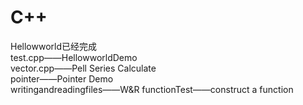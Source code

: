 # C++
Hellowworld已经完成  
test.cpp——HellowworldDemo  
vector.cpp——Pell Series Calculate  
pointer——Pointer Demo  
writingandreadingfiles——W&R
functionTest——construct a function

